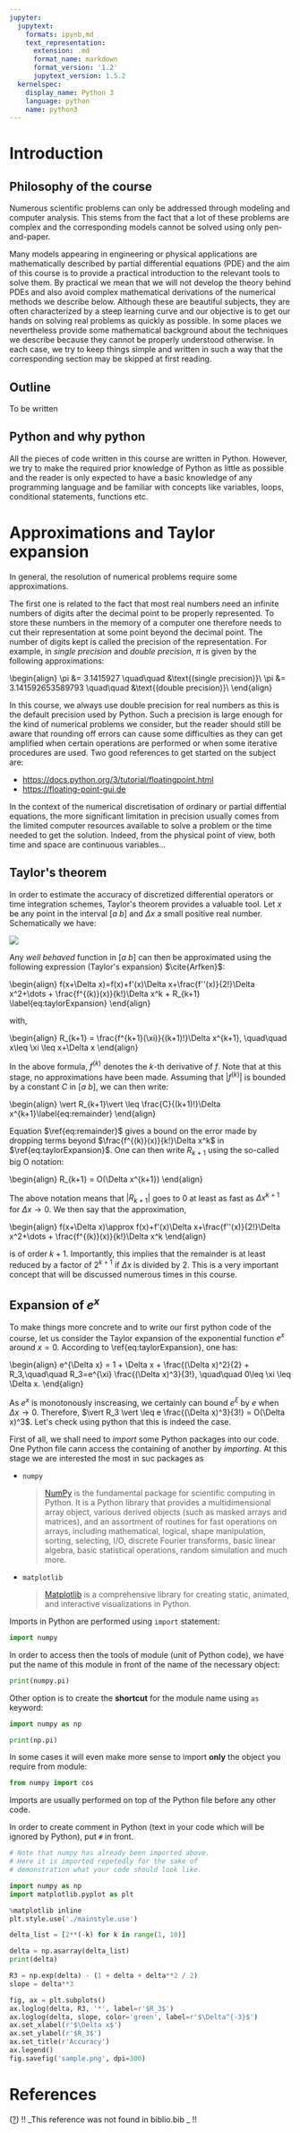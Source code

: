 ```yaml
---
jupyter:
  jupytext:
    formats: ipynb,md
    text_representation:
      extension: .md
      format_name: markdown
      format_version: '1.2'
      jupytext_version: 1.5.2
  kernelspec:
    display_name: Python 3
    language: python
    name: python3
---
```


# Introduction

## Philosophy of the course
Numerous scientific problems can only be addressed through modeling and computer analysis. This stems from the fact that a lot of these problems are complex and the corresponding models cannot be solved using only pen-and-paper. 

Many models appearing in engineering or physical applications are mathematically described by partial differential equations (PDE) and the aim of this course is to provide a practical introduction to the relevant tools to solve them. By practical we mean that we will not develop the theory behind PDEs and also avoid complex mathematical derivations of the numerical methods we describe below. Although these are beautiful subjects, they are often characterized by a steep learning curve and our objective is to get our hands on solving real problems as quickly as possible. In some places we nevertheless provide some mathematical background about the techniques we describe because they cannot be properly understood otherwise. In each case, we try to keep things simple and written in such a way that the corresponding section may be skipped at first reading.

## Outline
To be written

## Python and why python

All the pieces of code written in this course are written in Python. However, we try to make the required prior knowledge of Python as little as possible and the reader is only expected to have a basic knowledge of any programming language and be familiar with concepts like variables, loops, conditional statements, functions etc.

# Approximations and Taylor expansion

In general, the resolution of numerical problems require some approximations.

The first one is related to the fact that most real numbers need an infinite numbers of digits after the decimal point to be properly represented. To store these numbers in the memory of a computer one therefore needs to cut their representation at some point beyond the decimal point. The number of digits kept is called the precision of the representation. For example, in *single precision* and *double precision*, $\pi$ is given by the following approximations:

\begin{align}
\pi &= 3.1415927 \quad\quad &\text{(single precision)}\\
\pi &= 3.141592653589793 \quad\quad &\text{(double precision)}\\
\end{align}

In this course, we always use double precision for real numbers as this is the default precision used by Python. Such a precision is large enough for the kind of numerical problems we consider, but the reader should still be aware that rounding off errors can cause some difficulties as they can get amplified when certain operations are performed or when some iterative procedures are used. Two good references to get started on the subject are:

- https://docs.python.org/3/tutorial/floatingpoint.html
- https://floating-point-gui.de

In the context of the numerical discretisation of ordinary or partial diffential equations, the more significant limitation in precision usually comes from the limited computer resources available to solve a problem or the time needed to get the solution. Indeed, from the physical point of view, both time and space are continuous variables...

## Taylor's theorem

In order to estimate the accuracy of discretized differential operators or time integration schemes, Taylor's theorem provides a valuable tool. Let $x$ be any point in the interval $[a\ b]$ and $\Delta x$ a small positive real number. Schematically we have:

<img src="figures/taylor.png">

Any *well behaved* function in $[a\ b]$ can then be approximated using the following expression (Taylor's expansion) $\cite{Arfken}$:

\begin{align}
f(x+\Delta x)=f(x)+f'(x)\Delta x+\frac{f''(x)}{2!}\Delta x^2+\dots + \frac{f^{(k)}(x)}{k!}\Delta x^k + R_{k+1}
\label{eq:taylorExpansion}
\end{align}

with,

\begin{align}
R_{k+1} = \frac{f^{k+1}(\xi)}{(k+1)!}\Delta x^{k+1}, \quad\quad x\leq \xi \leq x+\Delta x
\end{align}

In the above formula, $f^{(k)}$ denotes the $k$-th derivative of $f$. Note that at this stage, no approximations have been made. Assuming that $\vert f^{(k)}\vert$ is bounded by a constant $C$ in $[a\ b]$, we can then write:

\begin{align}
\vert R_{k+1}\vert \leq \frac{C}{(k+1)!}\Delta x^{k+1}\label{eq:remainder}
\end{align}

Equation $\ref{eq:remainder}$ gives a bound on the error made by dropping terms beyond $\frac{f^{(k)}(x)}{k!}\Delta x^k$ in $\ref{eq:taylorExpansion}$. One can then write $R_{k+1}$ using the so-called big O notation:

\begin{align}
R_{k+1} = O(\Delta x^{k+1})
\end{align}

The above notation means that $\vert R_{k+1}\vert$ goes to $0$ at least as fast as $\Delta x^{k+1}$ for $\Delta x \rightarrow 0$. We then say that the approximation,

\begin{align}
f(x+\Delta x)\approx f(x)+f'(x)\Delta x+\frac{f''(x)}{2!}\Delta x^2+\dots + \frac{f^{(k)}(x)}{k!}\Delta x^k
\end{align}

is of order $k+1$. Importantly, this implies that the remainder is at least reduced by a factor of $2^{k+1}$ if $\Delta x$ is divided by $2$. This is a very important concept that will be discussed numerous times in this course.

## Expansion of $e^x$

To make things more concrete and to write our first python code of the course, let us consider the Taylor expansion of the exponential function $e^x$ around $x=0$. According to \ref{eq:taylorExpansion}, one has:

\begin{align}
e^{\Delta x} = 1 + \Delta x + \frac{(\Delta x)^2}{2} + R_3,\quad\quad R_3=e^{\xi} \frac{(\Delta x)^3}{3!}, \quad\quad 0\leq \xi \leq \Delta x.
\end{align}

As $e^x$ is monotonously inscreasing, we certainly can bound $e^{\xi}$ by $e$ when $\Delta x \rightarrow 0$. Therefore, $\vert R_3 \vert \leq e \frac{(\Delta x)^3}{3!} = O(\Delta x)^3$. Let's check using python that this is indeed the case.

First of all, we shall need to *import* some Python packages into our code. One Python file cann access the containing of another by *importing*. At this stage we are interested the most in suc packages as
* ``numpy``

    > [NumPy][1] is the fundamental package for scientific computing in Python. It is a Python library that provides a multidimensional array object, various derived objects (such as masked arrays and matrices), and an assortment of routines for fast operations on arrays, including mathematical, logical, shape manipulation, sorting, selecting, I/O, discrete Fourier transforms, basic linear algebra, basic statistical operations, random simulation and much more.
    
* ``matplotlib``
    > [Matplotlib][2] is a comprehensive library for creating static, animated, and interactive visualizations in Python.

[1]: <https://numpy.org/doc/stable/user/whatisnumpy.html> "Why NumPy?"
[2]: <https://matplotlib.org> "Matplotlib"


Imports in Python are performed using `import` statement:

```python
import numpy
```

In order to access then the tools of module (unit of Python code), we have put the name of this module in front of the name of the necessary object:

```python
print(numpy.pi)
```

Other option is to create the **shortcut** for the module name using `as` keyword:

```python
import numpy as np

print(np.pi)
```

In some cases it will even make more sense to import **only** the object you require from module:

```python
from numpy import cos
```

Imports are usually performed on top of the Python file before any other code.

In order to create comment in Python (text in your code which will be ignored by Python), put `#` in front.

```python
# Note that numpy has already been imported above.
# Here it is imported repetedly for the sake of
# demonstration what your code should look like.

import numpy as np
import matplotlib.pyplot as plt
```

```python
%matplotlib inline
plt.style.use('./mainstyle.use')

delta_list = [2**(-k) for k in range(1, 10)]

delta = np.asarray(delta_list)
print(delta)
```

```python
R3 = np.exp(delta) - (1 + delta + delta**2 / 2)
slope = delta**3
```

```python
fig, ax = plt.subplots()
ax.loglog(delta, R3, '*', label=r'$R_3$')
ax.loglog(delta, slope, color='green', label=r'$\Delta^{-3}$')
ax.set_xlabel(r'$\Delta x$')
ax.set_ylabel(r'$R_3$')
ax.set_title(r'Accuracy')
ax.legend()
fig.savefig('sample.png', dpi=300)
```

# References

(<a id="cit-Arfken" href="#call-Arfken">?</a>) !! _This reference was not found in biblio.bib _ !!

```python

```
